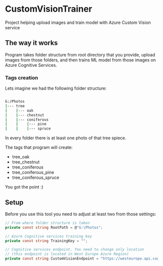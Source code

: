 # CustomVisionTrainer

Project helping upload images and train model with Azure Custom Vision service

## The way it works

Program takes folder structure from root directory that you provide, upload images from those folders, and then trains ML model from those images on Azure Cognitive Services.

### Tags creation

Lets imagine we had the following folder structure:

```bash

G:/Photos
|--- tree
|    |--- oak
|    |--- chestnut
|    |--- coniferous
|    |    |--- pine
|    |    |--- spruce

```

In every folder there is at least one photo of that tree spiece.

The tags that program will create:

* tree_oak
* tree_chestnut
* tree_coniferous
* tree_coniferous_pine
* tree_coniferous_spruce

You got the point :)

## Setup

Before you use this tool you need to adjust at least two from those settings:

```csharp
// From where folder structure is taken
private const string RootPath = @"G:\Photos";

// Azure Cognitive services training key
private const string TrainingKey = "";

// Cognitive services endpoint. You need to change only location
// (this endpoint is located in West Europe Azure Region)
private const string CustomVisionEndpoint = "https://westeurope.api.cognitive.microsoft.com/";
```
